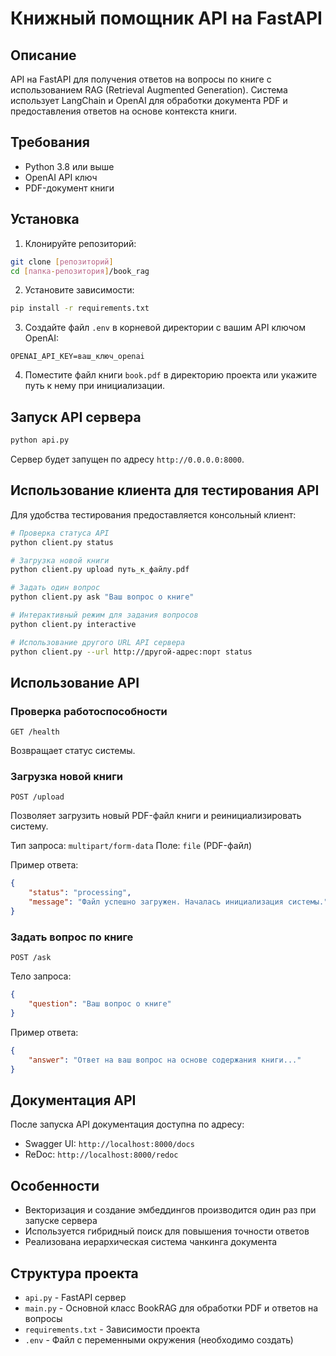 # Книжный помощник API на FastAPI

## Описание
API на FastAPI для получения ответов на вопросы по книге с использованием RAG (Retrieval Augmented Generation).
Система использует LangChain и OpenAI для обработки документа PDF и предоставления ответов на основе контекста книги.

## Требования
- Python 3.8 или выше
- OpenAI API ключ
- PDF-документ книги

## Установка

1. Клонируйте репозиторий:
```bash
git clone [репозиторий]
cd [папка-репозитория]/book_rag
```

2. Установите зависимости:
```bash
pip install -r requirements.txt
```

3. Создайте файл `.env` в корневой директории с вашим API ключом OpenAI:
```
OPENAI_API_KEY=ваш_ключ_openai
```

4. Поместите файл книги `book.pdf` в директорию проекта или укажите путь к нему при инициализации.

## Запуск API сервера

```bash
python api.py
```

Сервер будет запущен по адресу `http://0.0.0.0:8000`.

## Использование клиента для тестирования API

Для удобства тестирования предоставляется консольный клиент:

```bash
# Проверка статуса API
python client.py status

# Загрузка новой книги
python client.py upload путь_к_файлу.pdf

# Задать один вопрос
python client.py ask "Ваш вопрос о книге"

# Интерактивный режим для задания вопросов
python client.py interactive

# Использование другого URL API сервера
python client.py --url http://другой-адрес:порт status
```

## Использование API

### Проверка работоспособности
```
GET /health
```
Возвращает статус системы.

### Загрузка новой книги
```
POST /upload
```
Позволяет загрузить новый PDF-файл книги и реинициализировать систему.

Тип запроса: `multipart/form-data`
Поле: `file` (PDF-файл)

Пример ответа:
```json
{
    "status": "processing",
    "message": "Файл успешно загружен. Началась инициализация системы."
}
```

### Задать вопрос по книге
```
POST /ask
```

Тело запроса:
```json
{
    "question": "Ваш вопрос о книге"
}
```

Пример ответа:
```json
{
    "answer": "Ответ на ваш вопрос на основе содержания книги..."
}
```

## Документация API
После запуска API документация доступна по адресу:
- Swagger UI: `http://localhost:8000/docs`
- ReDoc: `http://localhost:8000/redoc`

## Особенности
- Векторизация и создание эмбеддингов производится один раз при запуске сервера
- Используется гибридный поиск для повышения точности ответов
- Реализована иерархическая система чанкинга документа

## Структура проекта
- `api.py` - FastAPI сервер
- `main.py` - Основной класс BookRAG для обработки PDF и ответов на вопросы
- `requirements.txt` - Зависимости проекта
- `.env` - Файл с переменными окружения (необходимо создать)